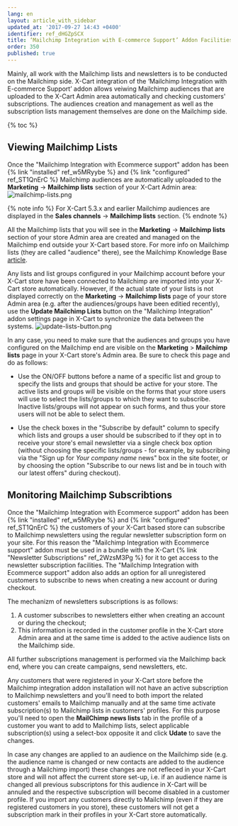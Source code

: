 ```yaml
---
lang: en
layout: article_with_sidebar
updated_at: '2017-09-27 14:43 +0400'
identifier: ref_dHGZpSCX
title: ‘Mailchimp Integration with E-commerce Support’ Addon Facilities
order: 350
published: true
---
```

Mainly, all work with the Mailchimp lists and newsletters is to be conducted on the Mailchimp side. X-Cart integration of the ‘Mailchimp Integration with E-commerce Support’ addon allows veiwing Mailchimp audiences that are uploaded to the X-Cart Admin area automatically and checking customers' subscriptions. The audiences creation and management as well as the subscription lists management themselves are done on the Mailchimp side. 

{% toc %}

## Viewing Mailchimp Lists

Once the "Mailchimp Integration with Ecommerce support" addon has been {% link "installed" ref_w5MRyybe %} and {% link "configured" ref_ST1QnErC %} Mailchimp audiences are automatically uploaded to the **Marketing** -> **Mailchimp lists** section of your X-Cart Admin area:
![mailchimp-lists.png]({{site.baseurl}}/attachments/ref_dHGZpSCX/mailchimp-lists.png)

{% note info %}
For X-Cart 5.3.x and earlier Mailchimp audiences are displayed in the **Sales channels** -> **Mailchimp lists** section.
{% endnote %}

All the Mailchimp lists that you will see in the **Marketing** -> **Mailchimp lists** section of your store Admin area are created and managed on the Mailchimp end outside your X-Cart based store. For more info on Mailchimp lists (they are called "audience" there), see the Mailchimp Knowledge Base [article](http://kb.mailchimp.com/lists). 

Any lists and list groups configured in your Mailchimp account before your X-Cart store have been connected to Mailchimp are imported into your X-Cart store automatically. However, if the actual state of your lists is not displayed correctly on the **Marketing** -> **Mailchimp lists** page of your store Admin area (e.g. after the audiences/groups have been editied recently), use the **Update Mailchimp Lists** button on the "Mailchimp Integration" addon settings page in X-Cart to synchronize the data between the systems. 
![update-lists-button.png]({{site.baseurl}}/attachments/ref_dHGZpSCX/update-lists-button.png)

In any case, you need to make sure that the audiences and groups you have configured on the Mailchimp end are visible on the **Marketing** > **Mailchimp lists** page in your X-Cart store's Admin area. Be sure to check this page and do as follows:
   
   * Use the ON/OFF buttons before a name of a specific list and group to specify the lists and groups that should be active for your store. The active lists and groups will be visible on the forms that your store users will use to select the lists/groups to which they want to subscribe. Inactive lists/groups will not appear on such forms, and thus your store users will not be able to select them.
   
   * Use the check boxes in the "Subscribe by default" column to specify which lists and groups a user should be subscribed to if they opt in to receive your store's email newsletter via a single check box option (without choosing the specific lists/groups - for example, by subscribing via the "Sign up for *Your company name* news" box in the site footer, or by choosing the option "Subscribe to our news list and be in touch with our latest offers" during checkout).

## Monitoring Mailchimp Subscribtions

Once the "Mailchimp Integration with Ecommerce support" addon has been {% link "installed" ref_w5MRyybe %} and {% link "configured" ref_ST1QnErC %} the customers of your X-Cart based store can subscribe to Mailchimp newsletters using the regular newsletter subscription form on your site. For this reason the "Mailchimp Integration with Ecommerce support" addon must be used in a bundle with the X-Cart {% link "Newsletter Subscriptions" ref_2WzsM3Pg %} for it to get access to the newsletter subscription facilities. The "Mailchimp Integration with Ecommerce support" addon also adds an option for all unregistered customers to subscribe to news when creating a new account or during checkout. 

The mechanizm of newsletters subscriptions is as follows:
1. A customer subscribes to newsletters either when creating an account or during the checkout;
2. This information is recorded in the customer profile in the X-Cart store Admin area and at the same time is added to the active audience lists on the Mailchimp side.

All further subscriptions management is performed via the Mailchimp back end, where you can create campaigns, send newsletters, etc.

Any customers that were registered in your X-Cart store before the Mailchimp integration addon installation will not have an active subscription to Mailchimp newsletters and you'll need to both import the related customers' emails to Mailchimp manually and at the same time activate subscription(s) to Mailchimp lists in customers' profiles. For this purpose you'll need to open the **MailChimp news lists** tab in the profile of a customer you want to add to Mailchimp lists, select applicable subscription(s) using a select-box opposite it and click **Udate** to save the changes.

In case any changes are applied to an audience on the Mailchimp side (e.g. the audience name is changed or new contacts are added to the audience through a Mailchimp import) these changes are not refleced in your X-Cart store and will not affect the current store set-up, i.e. if an audience name is changed all previous subscriptons for this audience in X-Cart will be annuled and the respective subscription will become disabled in a customer profile. If you import any customers directly to Mailchimp (even if they are registered customers in you store), these customers will not get a subscription mark in their profiles in your X-Cart store automatically. 
